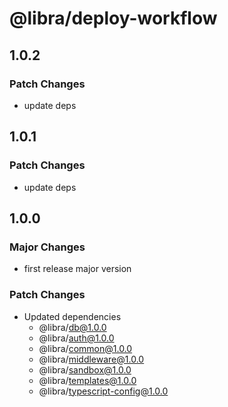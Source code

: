 # @libra/deploy-workflow

## 1.0.2

### Patch Changes

- update deps

## 1.0.1

### Patch Changes

- update deps

## 1.0.0

### Major Changes

- first release major version

### Patch Changes

- Updated dependencies
  - @libra/db@1.0.0
  - @libra/auth@1.0.0
  - @libra/common@1.0.0
  - @libra/middleware@1.0.0
  - @libra/sandbox@1.0.0
  - @libra/templates@1.0.0
  - @libra/typescript-config@1.0.0
